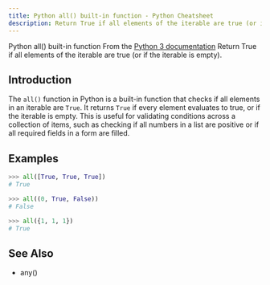 ```yaml
---
title: Python all() built-in function - Python Cheatsheet
description: Return True if all elements of the iterable are true (or if the iterable is empty).
---
```


<base-title :title="frontmatter.title" :description="frontmatter.description">
Python all() built-in function
</base-title>

<base-disclaimer>
  <base-disclaimer-title>
    From the <a target="_blank" href="https://docs.python.org/3/library/functions.html#all">Python 3 documentation</a>
  </base-disclaimer-title>
  <base-disclaimer-content>
    Return True if all elements of the iterable are true (or if the iterable is empty).
  </base-disclaimer-content>
</base-disclaimer>

## Introduction

The `all()` function in Python is a built-in function that checks if all elements in an iterable are `True`. It returns `True` if every element evaluates to true, or if the iterable is empty. This is useful for validating conditions across a collection of items, such as checking if all numbers in a list are positive or if all required fields in a form are filled.

## Examples

```python
>>> all([True, True, True])
# True

>>> all((0, True, False))
# False

>>> all({1, 1, 1})
# True
```

## See Also

- <router-link :to="'/builtin/any'">any()</router-link>
